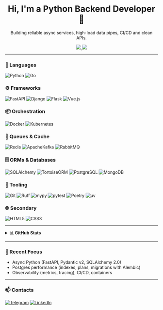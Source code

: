 <!-- Profile Header -->
<h1 align="center">Hi, I'm a Python Backend Developer 👋</h1>
<p align="center">
  Building reliable async services, high-load data pipes, CI/CD and clean APIs.
</p>

<p align="center">
  <a href="https://t.me/kirill_python">
    <img src="https://img.shields.io/badge/-Telegram-090909?style=for-the-badge&logo=telegram&logoColor=27A0D9" />
  </a>
  <a href="https://www.linkedin.com/in/rodkir">
    <img src="https://img.shields.io/badge/-LinkedIn-090909?style=for-the-badge&logo=linkedin&logoColor=007BB6" />
  </a>
</p>

---

### 🔧 Languages
![Python](https://img.shields.io/badge/-Python-090909?style=for-the-badge&logo=Python&logoColor=FFFF00)
![Go](https://img.shields.io/badge/-Go-090909?style=for-the-badge&logo=Go&logoColor=3178C6)

### ⚙️ Frameworks
![FastAPI](https://img.shields.io/badge/-FastAPI-090909?style=for-the-badge&logo=FastAPI&logoColor=00c7b7)
![Django](https://img.shields.io/badge/-Django-090909?style=for-the-badge&logo=Django&logoColor=006400)
![Flask](https://img.shields.io/badge/-Flask-090909?style=for-the-badge&logo=Flask&logoColor=ffffff)
![Vue.js](https://img.shields.io/badge/-Vue.js-090909?style=for-the-badge&logo=Vuedotjs&logoColor=42b883)

### 📦 Orchestration
![Docker](https://img.shields.io/badge/-Docker-090909?style=for-the-badge&logo=Docker&logoColor=2496ED)
![Kubernetes](https://img.shields.io/badge/-Kubernetes-090909?style=for-the-badge&logo=Kubernetes&logoColor=326CE5)

### 🔁 Queues & Cache
![Redis](https://img.shields.io/badge/-Redis-090909?style=for-the-badge&logo=Redis&logoColor=DC382D)
![ApacheKafka](https://img.shields.io/badge/-ApacheKafka-090909?style=for-the-badge&logo=ApacheKafka&logoColor=fff5ee)
![RabbitMQ](https://img.shields.io/badge/-RabbitMQ-090909?style=for-the-badge&logo=RabbitMQ&logoColor=FF6600)

### 🗄 ORMs & Databases
![SQLAlchemy](https://img.shields.io/badge/-SQLAlchemy-090909?style=for-the-badge&logo=SQLAlchemy&logoColor=ff6347)
![TortoiseORM](https://img.shields.io/badge/-TortoiseORM-090909?style=for-the-badge&logo=TortoiseORM&logoColor=32CD32)
![PostgreSQL](https://img.shields.io/badge/-PostgreSQL-090909?style=for-the-badge&logo=PostgreSQL&logoColor=4169E1)
![MongoDB](https://img.shields.io/badge/-MongoDB-090909?style=for-the-badge&logo=MongoDB&logoColor=4faa41)

### 🧰 Tooling
![Git](https://img.shields.io/badge/-Git-090909?style=for-the-badge&logo=Git&logoColor=F05032)
![Ruff](https://img.shields.io/badge/-Ruff-090909?style=for-the-badge&logo=ruff&logoColor=ffffff)
![mypy](https://img.shields.io/badge/-mypy-090909?style=for-the-badge&logo=python&logoColor=3776AB)
![pytest](https://img.shields.io/badge/-pytest-090909?style=for-the-badge&logo=pytest&logoColor=0A9EDC)
![Poetry](https://img.shields.io/badge/-Poetry-090909?style=for-the-badge&logo=poetry&logoColor=60A5FA)
![uv](https://img.shields.io/badge/-uv%20(manager)-090909?style=for-the-badge)

### 🌐 Secondary
![HTML5](https://img.shields.io/badge/-HTML-090909?style=for-the-badge&logo=HTML5&logoColor=E34F26)
![CSS3](https://img.shields.io/badge/-CSS-090909?style=for-the-badge&logo=CSS3&logoColor=1572B6)

---

<details>
  <summary><b>📊 GitHub Stats</b></summary>
  <br/>
  <p align="center">
    <img height="160" src="https://github-readme-stats.vercel.app/api?username=GITHUB_USERNAME&show_icons=true&theme=tokyonight&hide_title=true" />
    <img height="160" src="https://github-readme-streak-stats.herokuapp.com/?user=GITHUB_USERNAME&theme=tokyonight" />
  </p>
  <p align="center">
    <img height="160" src="https://github-readme-stats.vercel.app/api/top-langs/?username=GITHUB_USERNAME&layout=compact&theme=tokyonight" />
  </p>
</details>

---

### 🚀 Recent Focus
- Async Python (FastAPI, Pydantic v2, SQLAlchemy 2.0)
- Postgres performance (indexes, plans, migrations with Alembic)
- Observability (metrics, tracing), CI/CD, containers

---

### 📫 Contacts
[![Telegram](https://img.shields.io/badge/-Telegram-090909?style=for-the-badge&logo=telegram&logoColor=27A0D9)](https://t.me/kirill_python)
[![LinkedIn](https://img.shields.io/badge/-LinkedIn-090909?style=for-the-badge&logo=linkedin&logoColor=007BB6)](https://www.linkedin.com/in/rodkir)

